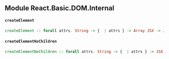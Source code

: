 ## Module React.Basic.DOM.Internal

#### `createElement`

``` purescript
createElement :: forall attrs. String -> {  | attrs } -> Array JSX -> JSX
```

#### `createElementNoChildren`

``` purescript
createElementNoChildren :: forall attrs. String -> {  | attrs } -> JSX
```


